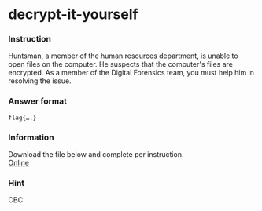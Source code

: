 # decrypt-it-yourself

### Instruction

Huntsman, a member of the human resources department, is unable to open files on the computer. He suspects that the computer's files are encrypted. As a member of the Digital Forensics team, you must help him in resolving the issue.

### Answer format

`flag{….}`

### Information

Download the file below and complete per instruction.  
[Online](https://storage.googleapis.com/secplayground-event/halfyear2022/h01_decrypt-it-yourself.7z)

### Hint

CBC
